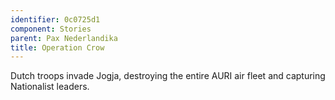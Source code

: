 ```yaml
---
identifier: 0c0725d1
component: Stories
parent: Pax Nederlandika 
title: Operation Crow
---
```

Dutch troops invade Jogja, destroying the entire AURI air fleet and
capturing Nationalist leaders.

